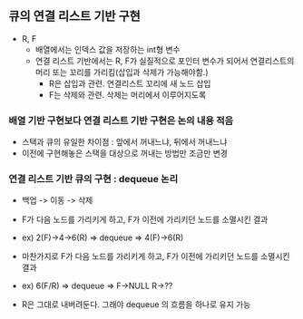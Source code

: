 ## 큐의 연결 리스트 기반 구현

- R, F
  - 배열에서는 인덱스 값을 저장하는 int형 변수
  - 연결 리스트 기반에서는 R, F가 실질적으로 포인터 변수가 되어서 연결리스트의 머리 또는 꼬리를 가리킴(삽입과 삭제가 가능해야함.)
    - R은 삽입과 관련. 연결리스트 꼬리에 새 노드 삽입
    - F는 삭제와 관련. 삭제는 머리에서 이루어지도록

### 배열 기반 구현보다 연결 리스트 기반 구현은 논의 내용 적음

- 스택과 큐의 유일한 차이점 : 앞에서 꺼내느냐, 뒤에서 꺼내느냐
- 이전에 구현해놓은 스택을 대상으로 꺼내는 방법만 조금만 변경

### 연결 리스트 기반 큐의 구현 : dequeue 논리

- 백업 -> 이동 -> 삭제
- F가 다음 노드를 가리키게 하고, F가 이전에 가리키던 노드를 소멸시킨 결과
- ex) 2(F)->4->6(R) => dequeue => 4(F)->6(R)

- 마찬가지로 F가 다음 노드를 가리키게 하고, F가 이전에 가리키던 노드를 소멸시킨 결과
- ex) 6(F/R) => dequeue => F->NULL R->??

- R은 그대로 내버려둔다. 그래야 dequeue 의 흐름을 하나로 유지 가능

